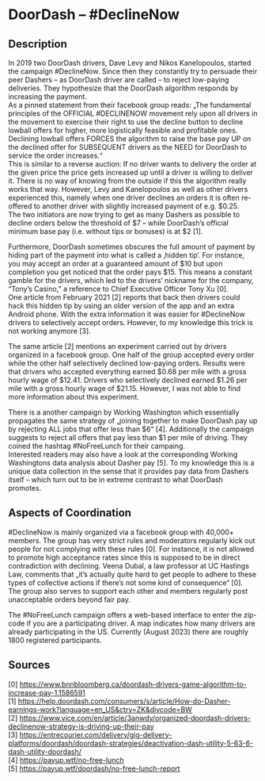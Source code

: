 # DoorDash – \#DeclineNow

## Description

In 2019 two DoorDash drivers, Dave Levy and Nikos Kanelopoulos, started the campaign #DeclineNow. Since then they constantly try to persuade their peer Dashers – as DoorDash driver are called – to reject low-paying deliveries. They hypothesize that the DoorDash algorithm responds by increasing the payment.   
As a pinned statement from their facebook group reads: „The fundamental principles of the OFFICIAL #DECLINENOW movement rely upon all drivers in the movement to exercise their right to use the decline button to decline lowball offers for higher, more logistically feasible and profitable ones. Declining lowball offers FORCES the algorithm to raise the base pay UP on the declined offer for SUBSEQUENT drivers as the NEED for DoorDash to service the order increases.“   
This is similar to a reverse auction: If no driver wants to delivery the order at the given price the price gets increased up until a driver is willing to deliver it. There is no way of knowing from the outside if this the algorithm really works that way. However, Levy and Kanelopoulos as well as other drivers experienced this, namely when one driver declines an orders it is often re-offered to another driver with slightly increased payment of e.g. $0.25.   
The two initiators are now trying to get as many Dashers as possible to decline orders below the threshold of $7 – while DoorDash’s official minimum base pay (i.e. without tips or bonuses) is at $2 [1].   

Furthermore, DoorDash sometimes obscures the full amount of payment by hiding part of the payment into what is called a ‚hidden tip‘. For instance, you may accept an order at a guaranteed amount of $10 but upon completion you get noticed that the order pays $15. This means a constant gamble for the drivers, which led to the drivers’ nickname for the company, “Tony’s Casino,” a reference to Chief Executive Officer Tony Xu [0].    
One article from February 2021 [2] reports that back then drivers could hack this hidden tip by using an older version of the app and an extra Android phone. With the extra information it was easier for #DeclineNow drivers to selectively accept orders. However, to my knowledge this trick is not working anymore [3].  

The same article [2] mentions an experiment carried out by drivers organized in a facebook group. One half of the group accepted every order while the other half selectively declined low-paying orders. Results were that drivers who accepted everything earned $0.68 per mile with a gross hourly wage of $12.41. Drivers who selectively declined earned $1.26 per mile with a gross hourly wage of $21.15. However, I was not able to find more information about this experiment.   

There is a another campaign by Working Washington which essentially propagates the same strategy of „joining together to make DoorDash pay up by rejecting ALL jobs that offer less than $6“ [4]. Additionally the campaign suggests to reject all offers that pay less than $1 per mile of driving. They coined the hashtag #NoFreeLunch for their campaing.    
Interested readers may also have a look at the corresponding Working Washingtons data analysis about Dasher pay [5]. To my knowledge this is a unique data collection in the sense that it provides pay data from  Dashers itself – which turn out to be in extreme contrast to what DoorDash promotes.   


## Aspects of Coordination 

#DeclineNow is mainly organized via a facebook group with 40,000+ members. The group has very strict rules and moderators regularly kick out people for not complying with these rules [0]. For instance, it is not allowed to promote high acceptance rates since this is supposed to be in direct contradiction with declining. Veena Dubal, a law professor at UC Hastings Law, comments that „it’s actually quite hard to get people to adhere to these types of collective actions if there’s not some kind of consequence“ [0].   
The group also serves to support each other and members regularly post unacceptable orders beyond fair pay.   

The #NoFreeLunch campaign offers a web-based interface to enter the zip-code if you are a participating driver. A map indicates how many drivers are already participating in the US.   Currently (August 2023) there are roughly 1800 registered participants.   

## Sources

[0] https://www.bnnbloomberg.ca/doordash-drivers-game-algorithm-to-increase-pay-1.1586591   
[1] https://help.doordash.com/consumers/s/article/How-do-Dasher-earnings-work?language=en_US&ctry=ZK&divcode=BW    
[2] https://www.vice.com/en/article/3anwdy/organized-doordash-drivers-declinenow-strategy-is-driving-up-their-pay   
[3] https://entrecourier.com/delivery/gig-delivery-platforms/doordash/doordash-strategies/deactivation-dash-utility-5-63-6-dash-utility-doordash/   
[4] https://payup.wtf/no-free-lunch   
[5] https://payup.wtf/doordash/no-free-lunch-report  
